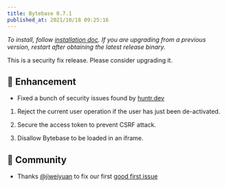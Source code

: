 ```yaml
---
title: Bytebase 0.7.1
published_at: 2021/10/18 09:25:16
---
```


_To install, follow [installation doc](/docs/get-started/install/overview). If you are upgrading from a previous version, restart after obtaining the latest release binary._

This is a security fix release. Please consider upgrading it.

## 🎄 Enhancement

- Fixed a bunch of security issues found by [huntr.dev](https://huntr.dev)

1. Reject the current user operation if the user has just been de-activated.

2. Secure the access token to prevent CSRF attack.

3. Disallow Bytebase to be loaded in an iframe.

## 🎠 Community

- Thanks [@jiweiyuan](https://github.com/jiweiyuan) to fix our first [good first issue](https://github.com/bytebase/bytebase/issues/11)
